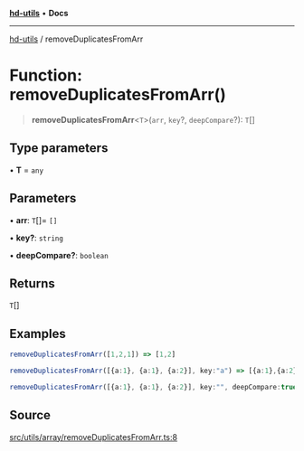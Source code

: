 [**hd-utils**](../README.md) • **Docs**

***

[hd-utils](../globals.md) / removeDuplicatesFromArr

# Function: removeDuplicatesFromArr()

> **removeDuplicatesFromArr**\<`T`\>(`arr`, `key`?, `deepCompare`?): `T`[]

## Type parameters

• **T** = `any`

## Parameters

• **arr**: `T`[]= `[]`

• **key?**: `string`

• **deepCompare?**: `boolean`

## Returns

`T`[]

## Examples

```ts
removeDuplicatesFromArr([1,2,1]) => [1,2]
```

```ts
removeDuplicatesFromArr([{a:1}, {a:1}, {a:2}], key:"a") => [{a:1},{a:2}]
```

```ts
removeDuplicatesFromArr([{a:1}, {a:1}, {a:2}], key:"", deepCompare:true) => [{a:1},{a:2}]
```

## Source

[src/utils/array/removeDuplicatesFromArr.ts:8](https://github.com/AhmadHddad/h-utils/blob/5c76ff5de068cee019fc632d9da2e395721bb48f/src/utils/array/removeDuplicatesFromArr.ts#L8)
